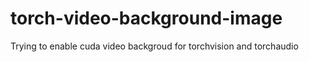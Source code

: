 # torch-video-background-image
Trying to enable cuda video backgroud for torchvision and torchaudio

